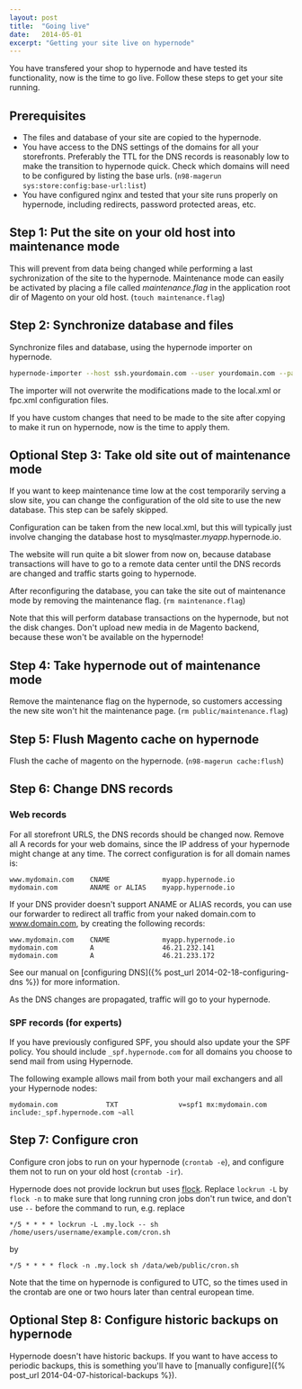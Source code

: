 ```yaml
---
layout: post
title:  "Going live"
date:   2014-05-01
excerpt: "Getting your site live on hypernode"
---
```

You have transfered your shop to hypernode and have tested its functionality, now is the time to go live. Follow these steps to get your site running.

## Prerequisites

* The files and database of your site are copied to the hypernode.
* You have access to the DNS settings of the domains for all your storefronts. Preferably the TTL for the DNS records is reasonably low to make the transition to hypernode quick. Check which domains will need to be configured by listing the base urls. (`n98-magerun sys:store:config:base-url:list`)
* You have configured nginx and tested that your site runs properly on hypernode, including redirects, password protected areas, etc.

## Step 1: Put the site on your old host into maintenance mode

This will prevent from data being changed while performing a last sychronization of the site to the hypernode. Maintenance mode can easily be activated by placing a file called *maintenance.flag* in the application root dir of Magento on your old host. (`touch maintenance.flag`)

## Step 2: Synchronize database and files

Synchronize files and database, using the hypernode importer on hypernode.

```sh
hypernode-importer --host ssh.yourdomain.com --user yourdomain.com --path yourdomain.com
```

The importer will not overwrite the modifications made to the local.xml or fpc.xml configuration files.

If you have custom changes that need to be made to the site after copying to make it run on hypernode, now is the time to apply them.

## Optional Step 3: Take old site out of maintenance mode

If you want to keep maintenance time low at the cost temporarily serving a slow site, you can change the configuration of the old site to use the new database. This step can be safely skipped.

Configuration can be taken from the new local.xml, but this will typically just involve changing the database host to mysqlmaster.*myapp*.hypernode.io.

The website will run quite a bit slower from now on, because database transactions will have to go to a remote data center until the DNS records are changed and traffic starts going to hypernode.

After reconfiguring the database, you can take the site out of maintenance mode by removing the maintenance flag. (`rm maintenance.flag`)

Note that this will perform database transactions on the hypernode, but not the disk changes. Don't upload new media in de Magento backend, because these won't be available on the hypernode!

## Step 4: Take hypernode out of maintenance mode

Remove the maintenance flag on the hypernode, so customers accessing the new site won't hit the maintenance page. (`rm public/maintenance.flag`)

## Step 5: Flush Magento cache on hypernode

Flush the cache of magento on the hypernode. (`n98-magerun cache:flush`)

## Step 6: Change DNS records

### Web records

For all storefront URLS, the DNS records should be changed now. Remove all A records for your web domains, since the IP address of your hypernode might change at any time. The correct configuration is for all domain names is:

```
www.mydomain.com    CNAME             myapp.hypernode.io
mydomain.com        ANAME or ALIAS    myapp.hypernode.io
```

If your DNS provider doesn't support ANAME or ALIAS records, you can use our forwarder to redirect all traffic from your naked domain.com to www.domain.com, by creating the following records:

```
www.mydomain.com    CNAME             myapp.hypernode.io
mydomain.com        A                 46.21.232.141
mydomain.com        A                 46.21.233.172
```

See our manual on [configuring DNS]({% post_url 2014-02-18-configuring-dns %}) for more information.

As the DNS changes are propagated, traffic will go to your hypernode.


### SPF records (for experts)

If you have previously configured SPF, you should also update your the SPF policy. You should include `_spf.hypernode.com` for all domains you choose to send mail from using Hypernode.

The following example allows mail from both your mail exchangers and all your Hypernode nodes:

```
mydomain.com            TXT               v=spf1 mx:mydomain.com include:_spf.hypernode.com ~all
```

## Step 7: Configure cron

Configure cron jobs to run on your hypernode (`crontab -e`), and configure them not to run on your old host (`crontab -ir`).

Hypernode does not provide lockrun but uses [flock](http://linux.die.net/man/1/flock). Replace `lockrun -L` by `flock -n` to make sure that long running cron jobs don't run twice, and don't use `--` before the command to run, e.g. replace

```
*/5 * * * * lockrun -L .my.lock -- sh /home/users/username/example.com/cron.sh
```
by
```
*/5 * * * * flock -n .my.lock sh /data/web/public/cron.sh
```

Note that the time on hypernode is configured to UTC, so the times used in the crontab are one or two hours later than central european time.

## Optional Step 8: Configure historic backups on hypernode

Hypernode doesn't have historic backups. If you want to have access to periodic backups, this is something you'll have to [manually configure]({% post_url 2014-04-07-historical-backups %}).

